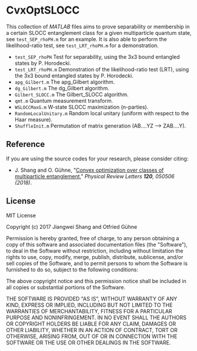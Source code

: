 # CvxOptSLOCC

This collection of *MATLAB* files aims to prove separability or membership in a certain SLOCC entanglement class for a given multiparticle quantum state, see `test_SEP_rhoPH.m` for an example. It is also able to perform the likelihood-ratio test, see `test_LRT_rhoPH.m` for a demonstration.

 * `test_SEP_rhoPH` Test for separability, using the 3x3 bound entangled states by P. Horodecki.
 * `test_LRT_rhoPH.m` Demonstration of the likelihood-ratio test (LRT), using the 3x3 bound entangled states by P. Horodecki.
 * `apg_Gilbert.m` The apg_Gilbert algorithm.
 * `dg_Gilbert.m` The dg_Gilbert algorithm.
 * `Gilbert_SLOCC.m` The Gilbert_SLOCC algorithm.
 * `qmt.m` Quantum measurement transform.
 * `WSLOCCMaxG.m` W-state SLOCC maximization (n-parties).
 * `RandomLocalUnitary.m` Random local unitary (uniform with respect to the Haar measure).
 * `ShuffleInit.m` Permutation of matrix generation (AB....YZ --> ZAB....Y).
 
 
 
Reference
----
If you are using the source codes for your research, please consider citing:
 * J. Shang and O. Gühne, "[Convex optimization over classes of multiparticle entanglement](https://doi.org/10.1103/PhysRevLett.120.050506)," *Physical Review Letters **120**, 050506 (2018)*.


License
----

MIT License

Copyright (c) 2017 Jiangwei Shang and Otfried Gühne

Permission is hereby granted, free of charge, to any person obtaining a copy
of this software and associated documentation files (the "Software"), to deal
in the Software without restriction, including without limitation the rights
to use, copy, modify, merge, publish, distribute, sublicense, and/or sell
copies of the Software, and to permit persons to whom the Software is
furnished to do so, subject to the following conditions:

The above copyright notice and this permission notice shall be included in all
copies or substantial portions of the Software.

THE SOFTWARE IS PROVIDED "AS IS", WITHOUT WARRANTY OF ANY KIND, EXPRESS OR
IMPLIED, INCLUDING BUT NOT LIMITED TO THE WARRANTIES OF MERCHANTABILITY,
FITNESS FOR A PARTICULAR PURPOSE AND NONINFRINGEMENT. IN NO EVENT SHALL THE
AUTHORS OR COPYRIGHT HOLDERS BE LIABLE FOR ANY CLAIM, DAMAGES OR OTHER
LIABILITY, WHETHER IN AN ACTION OF CONTRACT, TORT OR OTHERWISE, ARISING FROM,
OUT OF OR IN CONNECTION WITH THE SOFTWARE OR THE USE OR OTHER DEALINGS IN THE
SOFTWARE.

